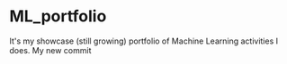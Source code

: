 # ML_portfolio
It's my showcase (still growing) portfolio of Machine Learning activities I does. 
My new commit